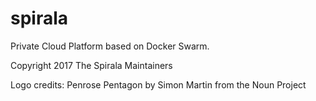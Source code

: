 # spirala
Private Cloud Platform based on Docker Swarm.

Copyright 2017 The Spirala Maintainers

Logo credits: Penrose Pentagon by Simon Martin from the Noun Project